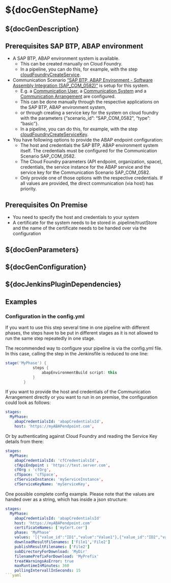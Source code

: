 # ${docGenStepName}

## ${docGenDescription}

## Prerequisites SAP BTP, ABAP environment

* A SAP BTP, ABAP environment system is available.
  * This can be created manually on Cloud Foundry.
  * In a pipeline, you can do this, for example, with the step [cloudFoundryCreateService](https://sap.github.io/jenkins-library/steps/cloudFoundryCreateService/).
* Communication Scenario [“SAP BTP, ABAP Environment - Software Assembly Integration (SAP_COM_0582)“](https://help.sap.com/viewer/65de2977205c403bbc107264b8eccf4b/Cloud/en-US/26b8df5435c649aa8ea7b3688ad5bb0a.html) is setup for this system.
  * E.g. a [Communication User](https://help.sap.com/viewer/65de2977205c403bbc107264b8eccf4b/Cloud/en-US/0377adea0401467f939827242c1f4014.html), a [Communication System](https://help.sap.com/viewer/65de2977205c403bbc107264b8eccf4b/Cloud/en-US/1bfe32ae08074b7186e375ab425fb114.html) and a [Communication Arrangement](https://help.sap.com/viewer/65de2977205c403bbc107264b8eccf4b/Cloud/en-US/a0771f6765f54e1c8193ad8582a32edb.html) are configured.
  * This can be done manually through the respective applications on the SAP BTP, ABAP environment system,
  * or through creating a service key for the system on cloud foundry with the parameters {“scenario_id”: “SAP_COM_0582", “type”: “basic”}.
  * In a pipeline, you can do this, for example, with the step [cloudFoundryCreateServiceKey](https://sap.github.io/jenkins-library/steps/cloudFoundryCreateServiceKey/).
* You have following options to provide the ABAP endpoint configuration:
  * The host and credentials the SAP BTP, ABAP environment system itself. The credentials must be configured for the Communication Scenario SAP_COM_0582.
  * The Cloud Foundry parameters (API endpoint, organization, space), credentials, the service instance for the ABAP service and the service key for the Communication Scenario SAP_COM_0582.
  * Only provide one of those options with the respective credentials. If all values are provided, the direct communication (via host) has priority.

## Prerequisites On Premise

* You need to specify the host and credentials to your system
* A certificate for the system needs to be stored in .pipeline/trustStore and the name of the certificate needs to be handed over via the configuration

## ${docGenParameters}

## ${docGenConfiguration}

## ${docJenkinsPluginDependencies}

## Examples

### Configuration in the config.yml

If you want to use this step several time in one pipeline with different phases, the steps have to be put in different stages as it is not allowed to run the same step repeatedly in one stage.

The recommended way to configure your pipeline is via the config.yml file. In this case, calling the step in the Jenkinsfile is reduced to one line:

```groovy
stage('MyPhase') {
            steps {
                abapEnvironmentBuild script: this
            }
        }
```

If you want to provide the host and credentials of the Communication Arrangement directly or you want to run in on premise, the configuration could look as follows:

```yaml
stages:
  MyPhase:
    abapCredentialsId: 'abapCredentialsId',
    host: 'https://myABAPendpoint.com',
```

Or by authenticating against Cloud Foundry and reading the Service Key details from there:

```yaml
stages:
  MyPhase:
    abapCredentialsId: 'cfCredentialsId',
    cfApiEndpoint : 'https://test.server.com',
    cfOrg : 'cfOrg',
    cfSpace: 'cfSpace',
    cfServiceInstance: 'myServiceInstance',
    cfServiceKeyName: 'myServiceKey',
```

One possible complete config example. Please note that the values are handed over as a string, which has inside a json structure:

```yaml
stages:
  MyPhase:
    abapCredentialsId: 'abapCredentialsId'
    host: 'https://myABAPendpoint.com'
    certificateNames: ['myCert.cer']
    phase: 'MyPhase'
    values: '[{"value_id":"ID1","value":"Value1"},{"value_id":"ID2","value":"Value2"}]'
    downloadResultFilenames: ['File1','File2']
    publishResultFilenames: ['File2']
    subDirectoryForDownload: 'MyDir'
    filenamePrefixForDownload: 'MyPrefix'
    treatWarningsAsError: true
    maxRuntimeInMinutes: 360
    pollingIntervallInSeconds: 15
```yaml
